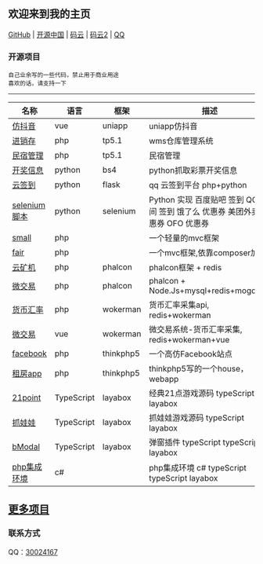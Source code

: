 
## 欢迎来到我的主页

[GitHub](https://github.com/chenbool) |
[开源中国](https://my.oschina.net/sloan521/blog) |
[码云](https://gitee.com/sloan1993/) |
[码云2](https://gitee.com/chenbool) |
[QQ](tencent://message/?uin=30024167&Site=github&Menu=yes)

### 开源项目
```
自己业余写的一些代码，禁止用于商业用途
喜欢的话，请支持一下
```
---

名称 | 语言 | 框架 | 描述
---|---|---|---
[仿抖音](https://github.com/bool1993/small)  | vue | uniapp | uniapp仿抖音
[进销存](https://gitee.com/bool_it/xenon-wms)  | php | tp5.1 | wms仓库管理系统
[民宿管理](https://gitee.com/HyacinthTechnology_admin/Hotel)  | php | tp5.1 | 民宿管理
[开奖信息](https://github.com/chenbool/python-cp)  | python | bs4 | python抓取彩票开奖信息 
[云签到](https://github.com/chenbool/yun-sign)  | python | flask | qq 云签到平台 php+python
[selenium脚本](https://github.com/chenbool/python-selenium)  | python | selenium | Python 实现 百度贴吧 签到  QQ空间 签到  饿了么 优惠券  美团外卖 优惠券  OFO 优惠券
[small](https://github.com/chenbool/small)  | php | | 一个轻量的mvc框架
[fair](https://github.com/chenbool/fair)  | php |  |一个mvc框架,依靠composer加载 
[云矿机](https://github.com/chenbool/phalcon_kuang)  | php | phalcon | phalcon框架 + redis
[微交易](https://github.com/chenbool/phalcon_wei)  | php | phalcon | phalcon + Node.Js+mysql+redis+mogondb
[货币汇率](https://github.com/chenbool/currency_api)  | php | wokerman | 货币汇率采集api, redis+wokerman
[微交易](https://github.com/chenbool/wepay)  | vue | wokerman |微交易系统-货币汇率采集, redis+wokerman+vue
[facebook](https://github.com/chenbool/tp5_facebook)  | php | thinkphp5 |一个高仿Facebook站点
[租房app](https://github.com/chenbool/zufang)  | php | thinkphp5 | thinkphp5写的一个house，webapp
[21point](https://github.com/chenbool/21point)  | TypeScript | layabox | 经典21点游戏源码 typeScript layabox
[抓娃娃](https://github.com/chenbool/zhuawawa)  | TypeScript | layabox | 抓娃娃游戏源码 typeScript layabox 
[bModal](https://github.com/chenbool/bModal)  | TypeScript | layabox | 弹窗插件 typeScript  typeScript layabox 
[php集成环境](https://github.com/chenbool/php_env)  | c# |  | php集成环境 c#  typeScript  typeScript layabox 



## [更多项目](https://github.com/chenbool?tab=repositories) 



### 联系方式

QQ：[30024167](https://github.com/chenbool) 

